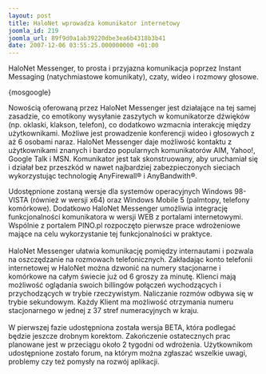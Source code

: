 ```yaml
---
layout: post
title: HaloNet wprowadza komunikator internetowy
joomla_id: 219
joomla_url: 89f9d0a1ab39220dbe3ea6b4318b3b41
date: 2007-12-06 03:55:25.000000000 +01:00
---
```

HaloNet Messenger, to prosta i przyjazna komunikacja poprzez Instant Messaging (natychmiastowe komunikaty), czaty, wideo i rozmowy głosowe.<p>{mosgoogle}</p><p>Nowością oferowaną przez HaloNet Messenger jest działające na tej samej zasadzie, co emotikony wysyłanie zaszytych w komunikatorze dźwięk&oacute;w (np. oklaski, klakson, telefon), co dodatkowo wzmacnia interakcję między użytkownikami. Możliwe jest prowadzenie konferencji wideo i głosowych z aż 6 osobami naraz. HaloNet Messenger daje możliwość kontaktu z użytkownikami znanych i bardzo popularnych komunikator&oacute;w AIM, Yahoo!, Google Talk i MSN. Komunikator jest tak skonstruowany, aby uruchamiał się i działał bez przeszk&oacute;d w nawet najbardziej zabezpieczonych sieciach wykorzystując technologię AnyFirewall&reg; i AnyBandwith&reg;. </p><p>Udostępnione zostaną wersje dla system&oacute;w operacyjnych Windows 98-VISTA (r&oacute;wnież w wersji x64) oraz Windows Mobile 5 (palmtopy, telefony kom&oacute;rkowe). Dodatkowo HaloNet Messenger umożliwia integrację funkcjonalności komunikatora w wersji WEB z portalami internetowymi. Wsp&oacute;lnie z portalem PINO.pl rozpoczęto pierwsze prace wdrożeniowe mające na celu wykorzystanie tej funkcjonalności w praktyce. <br /><br />HaloNet Messenger ułatwia komunikację pomiędzy internautami i pozwala na oszczędzanie na rozmowach telefonicznych. Zakładając konto telefonii internetowej w HaloNet można dzwonić na numery stacjonarne i kom&oacute;rkowe na całym świecie już od 6 groszy za minutę. Klienci mają możliwość oglądania swoich billing&oacute;w połączeń wychodzących i przychodzących w trybie rzeczywistym. Naliczanie rozm&oacute;w odbywa się w trybie sekundowym. Każdy Klient ma możliwość otrzymania numeru stacjonarnego w jednej z 37 stref numeracyjnych w kraju.<br /><br />W pierwszej fazie udostępniona została wersja BETA, kt&oacute;ra podlegać będzie jeszcze drobnym korektom. Zakończenie ostatecznych prac planowane jest w przeciągu około 2 tygodni od wdrożenia. Użytkownikom udostępnione zostało forum, na kt&oacute;rym można zgłaszać wszelkie uwagi, problemy czy też pomysły na rozw&oacute;j aplikacji. </p>
